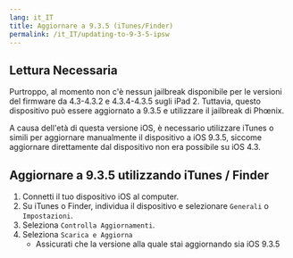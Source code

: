 ```yaml
---
lang: it_IT
title: Aggiornare a 9.3.5 (iTunes/Finder)
permalink: /it_IT/updating-to-9-3-5-ipsw
---
```


## Lettura Necessaria

Purtroppo, al momento non c'è nessun jailbreak disponibile per le versioni del firmware da 4.3-4.3.2 e 4.3.4-4.3.5 sugli iPad 2. Tuttavia, questo dispositivo può essere aggiornato a 9.3.5 e utilizzare il jailbreak di Phœnix.

A causa dell'età di questa versione iOS, è necessario utilizzare iTunes o simili per aggiornare manualmente il dispositivo a iOS 9.3.5, siccome aggiornare direttamente dal dispositivo non era possibile su iOS 4.3.

## Aggiornare a 9.3.5 utilizzando iTunes / Finder

1. Connetti il tuo dispositivo iOS al computer.
1. Su iTunes o Finder, individua il dispositivo e selezionare `Generali` o `Impostazioni`.
1. Seleziona `Controlla Aggiornamenti`.
1. Seleziona `Scarica e Aggiorna`
    - Assicurati che la versione alla quale stai aggiornando sia iOS 9.3.5